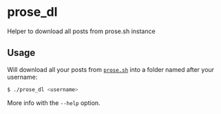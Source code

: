 # prose_dl
Helper to download all posts from prose.sh instance

## Usage
Will download all your posts from [`prose.sh`](https://prose.sh/) into a
folder named after your username:
```bash
$ ./prose_dl <username>
```

More info with the `--help` option.
